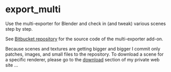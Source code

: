 export_multi
============

Use the multi-exporter for Blender and check in (and tweak) various
scenes step by step.

See [Bitbucket
repository](https://bitbucket.org/wahn/blender-add-ons/wiki/Home) for
the source code of the multi-exporter add-on.

Because scenes and textures are getting bigger and bigger I commit
only patches, images, and small files to the repository. To download a
scene for a specific renderer, please go to the
[download](https://www.janwalter.org/download) section of my private
web site ...
